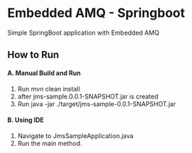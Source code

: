 # Embedded AMQ - Springboot

Simple SpringBoot application with Embedded AMQ

## How to Run
#### A. Manual Build and Run
1. Run mvn clean install
2. after jms-sample.0.0.1-SNAPSHOT.jar is created
3. Run java -jar ./target/jms-sample-0.0.1-SNAPSHOT.jar

#### B. Using IDE
1. Navigate to JmsSampleApplication.java
2. Run the main method.




